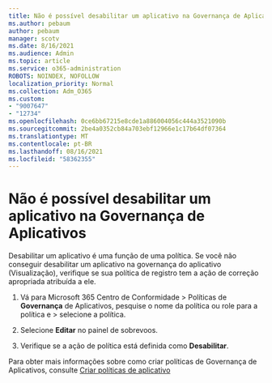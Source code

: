 ```yaml
---
title: Não é possível desabilitar um aplicativo na Governança de Aplicativos
ms.author: pebaum
author: pebaum
manager: scotv
ms.date: 8/16/2021
ms.audience: Admin
ms.topic: article
ms.service: o365-administration
ROBOTS: NOINDEX, NOFOLLOW
localization_priority: Normal
ms.collection: Adm_O365
ms.custom:
- "9007647"
- "12734"
ms.openlocfilehash: 0ce6bb67215e8cde1a886004056c444a3521090b
ms.sourcegitcommit: 2be4a0352cb84a703ebf12966e1c17b64df07364
ms.translationtype: MT
ms.contentlocale: pt-BR
ms.lasthandoff: 08/16/2021
ms.locfileid: "58362355"
---
```

# <a name="unable-to-disable-an-app-in-app-governance"></a>Não é possível desabilitar um aplicativo na Governança de Aplicativos

Desabilitar um aplicativo é uma função de uma política. Se você não conseguir desabilitar um aplicativo na governança do aplicativo (Visualização), verifique se sua política de registro tem a ação de correção apropriada atribuída a ele. 

1. Vá para Microsoft 365 Centro de Conformidade > Políticas de **Governança** de Aplicativos, pesquise o nome da política ou role para a política e  >  selecione a política.

1. Selecione **Editar** no painel de sobrevoos.

1. Verifique se a ação de política está definida como **Desabilitar**.

Para obter mais informações sobre como criar políticas de Governança de Aplicativos, consulte [Criar políticas de aplicativo](https://docs.microsoft.com/microsoft-365/compliance/app-governance-app-policies-create)
